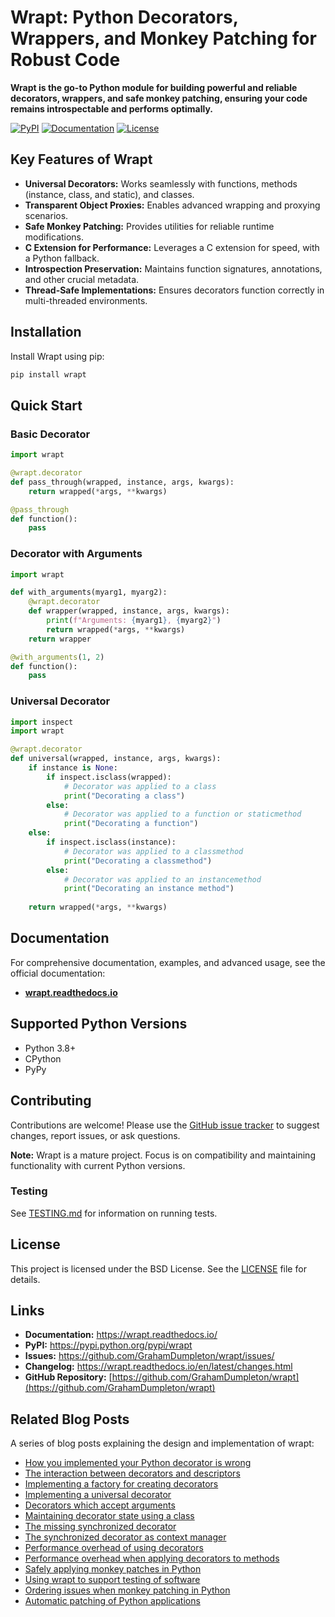 # Wrapt: Python Decorators, Wrappers, and Monkey Patching for Robust Code

**Wrapt is the go-to Python module for building powerful and reliable decorators, wrappers, and safe monkey patching, ensuring your code remains introspectable and performs optimally.**

[![PyPI](https://img.shields.io/pypi/v/wrapt.svg?logo=python&cacheSeconds=3600)](https://pypi.python.org/pypi/wrapt)
[![Documentation](https://img.shields.io/badge/docs-wrapt.readthedocs.io-blue.svg)](https://wrapt.readthedocs.io/)
[![License](https://img.shields.io/badge/license-BSD-green.svg)](LICENSE)

## Key Features of Wrapt

*   **Universal Decorators:** Works seamlessly with functions, methods (instance, class, and static), and classes.
*   **Transparent Object Proxies:** Enables advanced wrapping and proxying scenarios.
*   **Safe Monkey Patching:** Provides utilities for reliable runtime modifications.
*   **C Extension for Performance:** Leverages a C extension for speed, with a Python fallback.
*   **Introspection Preservation:** Maintains function signatures, annotations, and other crucial metadata.
*   **Thread-Safe Implementations:** Ensures decorators function correctly in multi-threaded environments.

## Installation

Install Wrapt using pip:

```bash
pip install wrapt
```

## Quick Start

### Basic Decorator

```python
import wrapt

@wrapt.decorator
def pass_through(wrapped, instance, args, kwargs):
    return wrapped(*args, **kwargs)

@pass_through
def function():
    pass
```

### Decorator with Arguments

```python
import wrapt

def with_arguments(myarg1, myarg2):
    @wrapt.decorator
    def wrapper(wrapped, instance, args, kwargs):
        print(f"Arguments: {myarg1}, {myarg2}")
        return wrapped(*args, **kwargs)
    return wrapper

@with_arguments(1, 2)
def function():
    pass
```

### Universal Decorator

```python
import inspect
import wrapt

@wrapt.decorator
def universal(wrapped, instance, args, kwargs):
    if instance is None:
        if inspect.isclass(wrapped):
            # Decorator was applied to a class
            print("Decorating a class")
        else:
            # Decorator was applied to a function or staticmethod
            print("Decorating a function")
    else:
        if inspect.isclass(instance):
            # Decorator was applied to a classmethod
            print("Decorating a classmethod")
        else:
            # Decorator was applied to an instancemethod
            print("Decorating an instance method")
    
    return wrapped(*args, **kwargs)
```

## Documentation

For comprehensive documentation, examples, and advanced usage, see the official documentation:

*   **[wrapt.readthedocs.io](https://wrapt.readthedocs.io/)**

## Supported Python Versions

*   Python 3.8+
*   CPython
*   PyPy

## Contributing

Contributions are welcome!  Please use the [GitHub issue tracker](https://github.com/GrahamDumpleton/wrapt/issues/) to suggest changes, report issues, or ask questions.

**Note:** Wrapt is a mature project.  Focus is on compatibility and maintaining functionality with current Python versions.

### Testing

See [TESTING.md](TESTING.md) for information on running tests.

## License

This project is licensed under the BSD License.  See the [LICENSE](LICENSE) file for details.

## Links

*   **Documentation:** https://wrapt.readthedocs.io/
*   **PyPI:** https://pypi.python.org/pypi/wrapt
*   **Issues:** https://github.com/GrahamDumpleton/wrapt/issues/
*   **Changelog:** https://wrapt.readthedocs.io/en/latest/changes.html
*   **GitHub Repository:** [https://github.com/GrahamDumpleton/wrapt](https://github.com/GrahamDumpleton/wrapt)

## Related Blog Posts

A series of blog posts explaining the design and implementation of wrapt:

-   [How you implemented your Python decorator is wrong](blog/01-how-you-implemented-your-python-decorator-is-wrong.md)
-   [The interaction between decorators and descriptors](blog/02-the-interaction-between-decorators-and-descriptors.md)
-   [Implementing a factory for creating decorators](blog/03-implementing-a-factory-for-creating-decorators.md)
-   [Implementing a universal decorator](blog/04-implementing-a-universal-decorator.md)
-   [Decorators which accept arguments](blog/05-decorators-which-accept-arguments.md)
-   [Maintaining decorator state using a class](blog/06-maintaining-decorator-state-using-a-class.md)
-   [The missing synchronized decorator](blog/07-the-missing-synchronized-decorator.md)
-   [The synchronized decorator as context manager](blog/08-the-synchronized-decorator-as-context-manager.md)
-   [Performance overhead of using decorators](blog/09-performance-overhead-of-using-decorators.md)
-   [Performance overhead when applying decorators to methods](blog/10-performance-overhead-when-applying-decorators-to-methods.md)
-   [Safely applying monkey patches in Python](blog/11-safely-applying-monkey-patches-in-python.md)
-   [Using wrapt to support testing of software](blog/12-using-wrapt-to-support-testing-of-software.md)
-   [Ordering issues when monkey patching in Python](blog/13-ordering-issues-when-monkey-patching-in-python.md)
-   [Automatic patching of Python applications](blog/14-automatic-patching-of-python-applications.md)